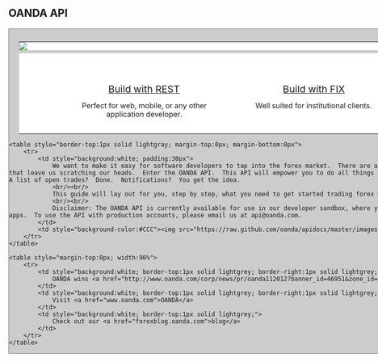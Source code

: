 OANDA API
---

<style type="text/css">
.relative
{
	position: relative;
}

.restapi
{
	position: absolute;
	top: -70px;
	left: 120px;
}

.fixapi
{
	position: absolute;
	top: -70px;
	left: 120px;
}

.wrapper
{
	margin: 0 auto;
	width: 1000px;
	background: #CCC;
	border: 1px solid gray;
}

table
{
	border: 0px solid #000;
	margin: 2%;
}

.platformTitle
{
	background: white;
	text-align: center;
	font-size:1.2em;
}

.platformSubText
{
	background: white;
	text-align: center;
	font-size:0.9em;
}

.textRow
{
	margin-left: 20%;
}

</style>

<div class="wrapper" style="padding-top:5px">
	<table class="relative" style="margin-bottom:0px">
		<tr class="relative">
			<td colspan="2" style="background:white;padding:0px;"><img src="https://raw.github.com/oanda/apidocs/master/images/header.png" /></td>
		</tr>
		<tr class="relative">
			<td style="width:50%">
				<div style="position:relative; margin-left:20%">
					<a href="https://github.com/oanda/restapidocs"><img src="https://raw.github.com/oanda/apidocs/master/images/restapi.png" class="restapi" /></a>
				</div>
			</td>
			<td>
				<div style="position:relative">
					<a href="https://github.com/oanda/fixapidocs"><img src="https://raw.github.com/oanda/apidocs/master/images/fixapi.png" class="fixapi" /></a>
				</div>
			</td>
		</tr>
		<tr class="relative">
			<td style="background:white"><p>&nbsp;</p></td>
			<td style="background:white"><p>&nbsp;</p></td>
		</tr>
		<tr class="platformTitle">
			<td style="background:white">
				<div style="position:relative; margin-left:20%; top:-20px; height:25px">
					<p><a href="https://github.com/oanda/restapidocs">Build with REST</a></p>
				</div>
			</td>
			<td style="background:white">
				<div style="position:relative; margin-right:20%; top:-20px; height:25px">
					<p><a href="https://github.com/oanda/fixapidocs">Build with FIX</a></p>
				</div>
			</td>
		</tr>
		<tr class="platformSubText">
			<td style="background:white">
				<div style="position:relative; margin-left:20%; top:-30px; height:30px">
					<p>Perfect for web, mobile, or any other application developer.</p>
				</div>
			</td>
			<td style="background:white">
				<div style="position:relative; margin-right:20%; top:-30px; height:30px">
					<p>Well suited for institutional clients.</p>
				</div>
			</td>
		</tr>
	</table>

	<table style="border-top:1px solid lightgray; margin-top:0px; margin-bottom:0px">
		<tr>
			<td style="background:white; padding:30px">
				We want to make it easy for software developers to tap into the forex market.  There are a lot of financial API's out there that leave us scratching our heads.  Enter the OANDA API.  This API will empower you to do all things forex.  Want an exchange rate?  Easy.  A list of open trades?  Done.  Notifications?  You get the idea.
				<br/><br/>
				This guide will lay out for you, step by step, what you need to get started trading forex with the OANDA API.
				<br/><br/>
				Disclaimer: The OANDA API is currently available for use in our developer sandbox, where you are free to develop and test your apps.  To use the API with production accounts, please email us at api@oanda.com.
			</td>
			<td style="background-color:#CCC"><img src="https://raw.github.com/oanda/apidocs/master/images/box.png" /></td>
		</tr>
	</table>

	<table style="margin-top:0px; width:96%">
		<tr>
			<td style="background:white; border-top:1px solid lightgrey; border-right:1px solid lightgrey;">
				OANDA wins <a href="http://www.oanda.com/corp/news/pr/oanda112012?banner_id=46951&zone_id=12051">best broker award</a>
			</td>
			<td style="background:white; border-top:1px solid lightgrey; border-right:1px solid lightgrey;">
				Visit <a href="www.oanda.com">OANDA</a>
			</td>
			<td style="background:white; border-top:1px solid lightgrey;">
				Check out our <a href="forexblog.oanda.com">blog</a>
			</td>
		</tr>
	</table>
</div>
